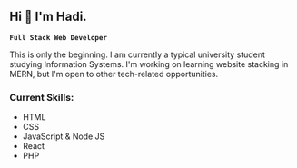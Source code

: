 ## Hi 👋 I'm Hadi.

**`Full Stack Web Developer`**

This is only the beginning. I am currently a typical university student studying Information Systems. I'm working on learning website stacking in MERN, but I'm open to other tech-related opportunities. 

### Current Skills:
- HTML
- CSS
- JavaScript & Node JS
- React
- PHP
